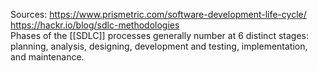 Sources:
https://www.prismetric.com/software-development-life-cycle/
https://hackr.io/blog/sdlc-methodologies
\
Phases of the [[SDLC]] processes generally number at 6 distinct stages: planning, analysis, designing, development and testing, implementation, and maintenance.
